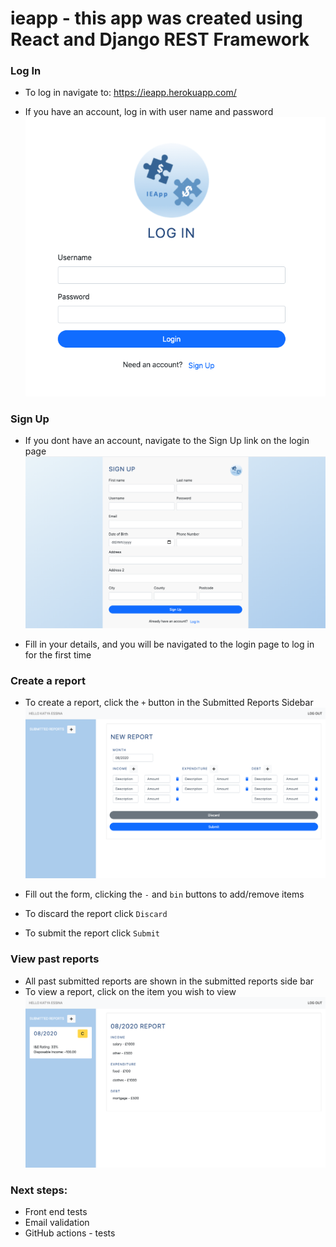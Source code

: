 # ieapp - this app was created using React and Django REST Framework

### Log In

- To log in navigate to: https://ieapp.herokuapp.com/

- If you have an account, log in with user name and password
![alt text](https://github.com/KatyaEssina2/ieapp/blob/master/frontend/static/Screenshot%202020-08-19%20at%2016.41.07.png)

### Sign Up

- If you dont have an account, navigate to the Sign Up link on the login page
![alt text](https://github.com/KatyaEssina2/ieapp/blob/master/frontend/static/Screenshot%202020-08-19%20at%2016.41.20.png)

- Fill in your details, and you will be navigated to the login page to log in for the first time


### Create a report
- To create a report, click the `+` button in the Submitted Reports Sidebar
![alt text](https://github.com/KatyaEssina2/ieapp/blob/master/frontend/static/Screenshot%202020-08-19%20at%2016.42.29.png)

- Fill out the form, clicking the `-` and `bin` buttons to add/remove items
- To discard the report click `Discard`
- To submit the report click `Submit`


### View past reports
- All past submitted reports are shown in the submitted reports side bar
- To view a report, click on the item you wish to view
![alt text](https://github.com/KatyaEssina2/ieapp/blob/master/frontend/static/Screenshot%202020-08-19%20at%2016.43.13.png)


### Next steps:
 - Front end tests
 - Email validation
 - GitHub actions - tests
